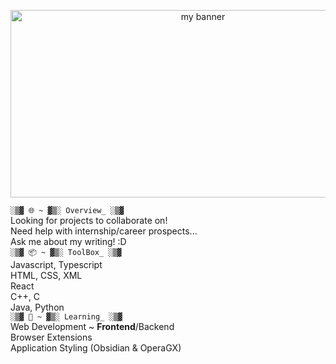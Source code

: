 <p align="center">
<img width="600" height="300" src="https://github.com/wheatleyinabox/wheatleyinabox/assets/43763110/23064edd-4641-487c-8c15-e6af53206ed5" alt="my banner">
</p>
          
`░▒▓ 🌐 ~ ▓▒░ Overview_ ░▒▓`   
Looking for projects to collaborate on!   
Need help with internship/career prospects...   
Ask me about my writing! :D     
`░▒▓ 📦 ~ ▓▒░ ToolBox_ ░▒▓`    
Javascript, Typescript   
HTML, CSS, XML   
React   
C++, C   
Java, Python   
`░▒▓ 🌱 ~ ▓▒░ Learning_ ░▒▓`   
Web Development ~ **Frontend**/Backend   
Browser Extensions    
Application Styling (Obsidian & OperaGX)      
